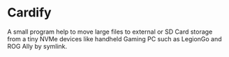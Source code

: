 # Cardify

A small program help to move large files to external or SD Card storage from a tiny NVMe devices like handheld Gaming PC such as LegionGo and ROG Ally by symlink.

